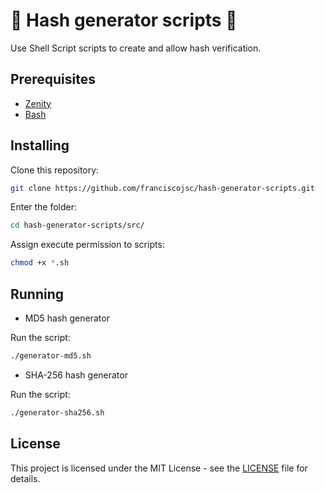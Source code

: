 # :tada: Hash generator scripts :tada:

Use Shell Script scripts to create and allow hash verification.

## Prerequisites

- [Zenity](https://help.gnome.org/users/zenity/)
- [Bash](https://www.gnu.org/software/bash/)

## Installing

Clone this repository:
```bash
git clone https://github.com/franciscojsc/hash-generator-scripts.git
```

Enter the folder:
```bash
cd hash-generator-scripts/src/
```

Assign execute permission to scripts:
```bash
chmod +x *.sh
```

## Running

- MD5 hash generator

Run the script:
```bash
./generator-md5.sh
```

- SHA-256 hash generator

Run the script:
```bash
./generator-sha256.sh
```


## License

This project is licensed under the MIT License - see the [LICENSE](LICENSE) file for details.